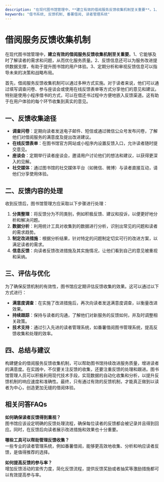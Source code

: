 ```yaml
---
description: "在现代图书馆管理中，**建立有效的借阅服务反馈收集机制至关重要**。1、它能够及时了解读者的需求和问题，从而优化服务质量。2、反馈信息还可以为服务改进提供数据支撑，有助于提升图书馆的用户体验。3、定期分析和审视反馈信息可以指导未来的决策和战略布局。"
keywords: "借书系统, 反馈机制, 番薯借阅, 读者管理系统"
---
```

# 借阅服务反馈收集机制

在现代图书馆管理中，**建立有效的借阅服务反馈收集机制至关重要**。1、它能够及时了解读者的需求和问题，从而优化服务质量。2、反馈信息还可以为服务改进提供数据支撑，有助于提升图书馆的用户体验。3、定期分析和审视反馈信息可以指导未来的决策和战略布局。

首先，借阅服务反馈收集机制可以通过多种方式实施。对于读者来说，他们可以通过填写调查问卷、参与座谈会或使用在线反馈表单等方式分享他们的意见和建议。特别是使用小程序借书的方式，可以在借还书过程中方便地嵌入反馈渠道。这有助于在用户体验的每个环节收集到真实的意见。

## **一、反馈收集途径**

- **调查问卷**：定期向读者发送电子邮件、短信或通过微信公众号发布问卷，了解他们对借阅服务的满意度及提出改进建议。
- **在线反馈表单**：在图书馆官方网站或小程序内设置反馈入口，允许读者随时提交意见。
- **座谈会**：定期举行读者座谈会，邀请用户讨论他们的想法和建议，以获得更深入的见解。
- **社交媒体**：通过图书馆的社交媒体平台（如微信、微博）与读者直接互动，请他们分享使用体验。

## **二、反馈内容的处理**
  
收到反馈后，图书馆管理方应采取以下步骤进行处理：

1. **分类整理**：将反馈分为不同类别，例如积极反馈、建议和投诉，以便更好地分析和解决问题。
2. **数据分析**：利用统计工具对收集到的数据进行分析，识别出常见的问题和读者的需求趋势。
3. **制定改进措施**：根据分析结果，针对特定的问题制定切实可行的改进方案，以满足读者的需求。
4. **信息反馈**：向读者反馈改进措施及其实施情况，让他们看到自己的意见被重视和采纳。

## **三、评估与优化**

为了确保反馈机制的有效性，图书馆应定期评估反馈收集的效果。这可以通过以下方式进行：

- **满意度调查**：在实施了改进措施后，再次向读者发送满意度调查，以衡量改进效果。
- **持续跟踪**：保持与读者的沟通，了解他们对新服务的反馈如何，并及时调整相关政策。
- **技术支持**：通过引入先进的读者管理系统，如番薯借阅图书管理系统，提高反馈收集和处理的效率。

## **四、总结与建议**

构建健全的借阅服务反馈收集机制，可以帮助图书馆持续改进服务质量，增进读者的满意度。在实践中，不仅要关注反馈的收集，还要注重反馈的处理和跟进。图书馆管理人员可以积极利用现代技术手段，实现数据的自动化收集和分析，以提升反馈机制的响应速度和准确性。最终，只有通过有效的反馈机制，才能真正做到以读者为中心，创造更加无缝的借阅体验。

## 相关问答FAQs

**如何确保读者反馈得到重视？**  
图书馆应该设定明确的反馈处理流程，确保每位读者的反馈都会被记录并且得到回应。同时，在反馈后向读者展示改进措施和效果也十分重要。

**哪些工具可以帮助管理反馈收集？**  
一些专业的读者管理系统，例如番薯借阅，能够更高效地收集、分析和响应读者反馈，是值得推荐的选择。

**如何提高反馈的参与率？**  
增加反馈活动的宣传力度，简化反馈流程，提供反馈奖励或者抽奖等激励措施都可以有效提高参与率。
